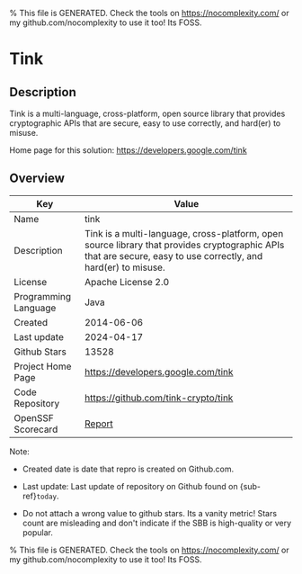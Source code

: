 
% This file is GENERATED. Check the tools on https://nocomplexity.com/ or my github.com/nocomplexity to use it too! Its FOSS. 

# Tink

## Description 

Tink is a multi-language, cross-platform, open source library that provides cryptographic APIs that are secure, easy to use correctly, and hard(er) to misuse. 

Home page for this solution: https://developers.google.com/tink 

## Overview 

| Key | Value |
| --- | --- |
| Name | tink |
| Description | Tink is a multi-language, cross-platform, open source library that provides cryptographic APIs that are secure, easy to use correctly, and hard(er) to misuse. |
| License | Apache License 2.0 |
| Programming Language | Java |
| Created | 2014-06-06 |
| Last update | 2024-04-17 |
| Github Stars | 13528 |
| Project Home Page | https://developers.google.com/tink |
| Code Repository | https://github.com/tink-crypto/tink |
| OpenSSF Scorecard | [Report](https://securityscorecards.dev/viewer/?uri=github.com/tink-crypto/tink) |

Note:
 - Created date is date that repro is created on Github.com. 

- Last update: Last update of repository on Github found on {sub-ref}`today`. 

- Do not attach a wrong value to github stars. Its a vanity metric! Stars count are misleading and 
don't indicate if the SBB is high-quality or very popular.

% This file is GENERATED. Check the tools on https://nocomplexity.com/ or my github.com/nocomplexity to use it too! Its FOSS. 

